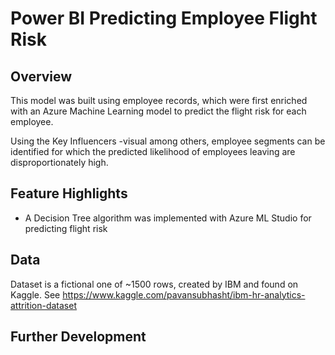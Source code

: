 # Power BI Predicting Employee Flight Risk

## Overview

This model was built using employee records, which were first enriched with an Azure Machine Learning model to predict the flight risk for each employee.

Using the Key Influencers -visual among others, employee segments can be identified for which the predicted likelihood of employees leaving are disproportionately high.

## Feature Highlights

- A Decision Tree algorithm was implemented with Azure ML Studio for predicting flight risk

## Data

Dataset is a fictional one of ~1500 rows, created by IBM and found on Kaggle. 
See https://www.kaggle.com/pavansubhasht/ibm-hr-analytics-attrition-dataset

## Further Development 

 
